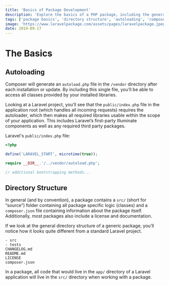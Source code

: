 ```yaml
---
title: 'Basics of Package Development'
description: 'Explore the basics of a PHP package, including the general directory structure, composer.json and autoloading.'
tags: ['package basics', 'directory structure', 'autoloading', 'composer']
image: 'https://www.laravelpackage.com/assets/pages/laravelpackage.jpeg'
date: 2019-09-17
---
```


# The Basics

## Autoloading

Composer will generate an `autoload.php` file in the `/vendor` directory after each installation or update. By including this single file, you’ll be able to access all classes provided by your installed libraries.

Looking at a Laravel project, you’ll see that the `public/index.php` file in the application root (which handles all incoming requests) requires the autoloader, which then makes all required libraries usable within the scope of your application. This includes Laravel’s first-party Illuminate components as well as any required third party packages.

Laravel's `public/index.php` file:

```php
<?php

define('LARAVEL_START', microtime(true));

require __DIR__.'/../vendor/autoload.php';

// additional bootstrapping methods...
```

## Directory Structure

In general (and by convention), a package contains a `src/` (short for “source”) folder containing all package specific logic (classes) and a `composer.json` file containing information about the package itself. Additionally, most packages also include a license and documentation.

If we look at the general directory structure of a generic package, you’ll notice how it looks quite different from a standard Laravel project.

```
- src
- tests
CHANGELOG.md
README.md
LICENSE
composer.json
```

In a package, all code that would live in the `app/` directory of a Laravel application will live in the `src/` directory when working with a package.
